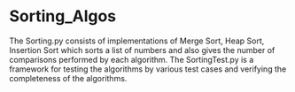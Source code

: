 # Sorting_Algos

The Sorting.py consists of implementations of Merge Sort, Heap Sort, Insertion Sort which sorts a list of numbers
and also gives the number of comparisons performed by each algorithm.
The SortingTest.py is a framework for testing the algorithms by various test cases and verifying the completeness of the algorithms.
